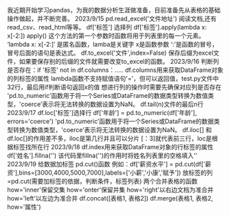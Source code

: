 我近期开始学习pandas，为我的数据分析生涯做准备，目前准备先从表格的基础操作做起，并不断完善。
2023/9/15
pd.read_excel('文件地址') 阅读文档,还有read_csv、read_html等等。
df['标签'] 选择列
df['标签'].apply(lambda x: x[-2:])
apply() 这个方法的第一个参数时函数将用于列表里的每一个元素。 ‘lambda x: x[-2:]’ 是匿名函数，lamba是关键字 x是函数参数 ‘:’是函数的冒号，冒号后面的语句是表达式。
df.to_excel('文件',index=False) 保存后缀为excel文件，如果要保存别的后缀的文件就需要改变to_excel的函数。
2023/9/16
判断列是否存在：if '标签' not in df.columns：..... df.columns用来获取DataFrame对象的列标签的属性
lambda函数不支持赋值语句'='，但可以返回值，test.py文件中32行，最后用if判断语句返回x的值
想进行列的操作时需要先确保对应列是否存在
'pd.to_numeric’函数用于将一个Series或DataFrame的数据类型转换为数值类型，'coerce’表示将无法转换的数据设置为NaN。
df.tail(n)文件的最后n行
2023/9/17
df.loc['标签']选择行
df['年龄'] = pd.to_numeric(df['年龄'], errors='coerce') 'pd.to_numeric’函数用于将一个Series或DataFrame的数据类型转换为数值类型，'coerce’表示将无法转换的数据设置为NaN。
df.iloc[] 和 df.loc[]的作用差不多，iloc是第几行并且可以分片 [：3]就代表前三行，loc是根据标签找所在行
2023/9/18
df.index用来获取DataFrame对象的行标签的属性
df['姓名'].fillna('') 该代码里fillna('')的作用时将姓名列表里的空格填入''
2023/9/19
给数据加标签 pd.cut()函数
例如：df['薪资水平'] = pd.cut(df['薪资'],bins=[3000,4000,5000,7000],labels=['小薪','小康','赋予'])
放标签的列=pd.cut(需要加标签的依据，判断条件，标签列表)
两个合并表格的函数  how='inner'保留交集 how='onter'保留并集 how='right'以右边文档为准合并 how='left'以左边为准合并
df.concat([表格1, 表格2])    df.merge(表格1, 表格2, how='属性')
